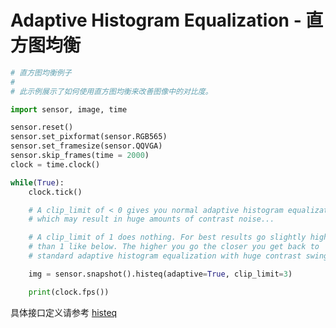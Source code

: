 Adaptive Histogram Equalization - 直方图均衡
==================================================

```python
# 直方图均衡例子
#
# 此示例展示了如何使用直方图均衡来改善图像中的对比度。

import sensor, image, time

sensor.reset()
sensor.set_pixformat(sensor.RGB565)
sensor.set_framesize(sensor.QQVGA)
sensor.skip_frames(time = 2000)
clock = time.clock()

while(True):
    clock.tick()

    # A clip_limit of < 0 gives you normal adaptive histogram equalization
    # which may result in huge amounts of contrast noise...

    # A clip_limit of 1 does nothing. For best results go slightly higher
    # than 1 like below. The higher you go the closer you get back to
    # standard adaptive histogram equalization with huge contrast swings.

    img = sensor.snapshot().histeq(adaptive=True, clip_limit=3)

    print(clock.fps())

```

具体接口定义请参考 [histeq](../../library/canmv/image.md#histeq)
